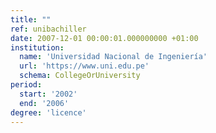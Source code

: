 ```yaml
---
title: ""
ref: unibachiller
date: 2007-12-01 00:00:01.000000000 +01:00
institution:
  name: 'Universidad Nacional de Ingeniería'
  url: 'https://www.uni.edu.pe'
  schema: CollegeOrUniversity
period:
  start: '2002'
  end: '2006'
degree: 'licence'
---
```


